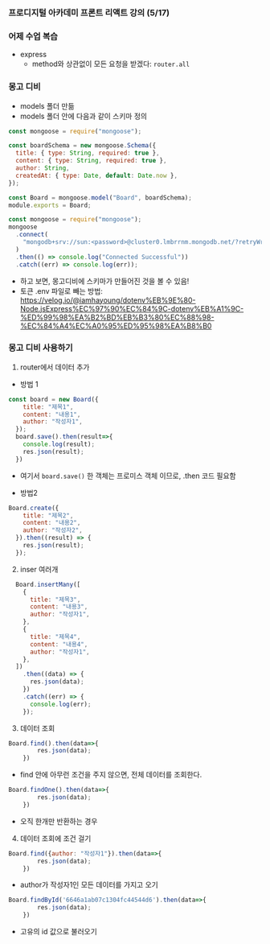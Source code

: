 ### 프로디지털 아카데미 프론트 리액트 강의 (5/17)

### 어제 수업 복습
- express 
  - method와 상관없이 모든 요청을 받겠다: `router.all`


### 몽고 디비
- models 폴더 만듦
- models 폴더 안에 다음과 같이 스키마 정의
```jsx
const mongoose = require("mongoose");

const boardSchema = new mongoose.Schema({
  title: { type: String, required: true },
  content: { type: String, required: true },
  author: String,
  createdAt: { type: Date, default: Date.now },
});

const Board = mongoose.model("Board", boardSchema);
module.exports = Board;
```


```jsx
const mongoose = require("mongoose");
mongoose
  .connect(
    "mongodb+srv://sun:<password>@cluster0.lmbrrnm.mongodb.net/?retryWrites=true&w=majority&appName=Cluster0"
  )
  .then(() => console.log("Connected Successful"))
  .catch((err) => console.log(err));
```
- 하고 보면, 몽고디비에 스키마가 만들어진 것을 볼 수 있음! 
- 토큰 .env 파일로 빼는 방법: <a href="https://velog.io/@iamhayoung/dotenv%EB%9E%80-Node.jsExpress%EC%97%90%EC%84%9C-dotenv%EB%A1%9C-%ED%99%98%EA%B2%BD%EB%B3%80%EC%88%98-%EC%84%A4%EC%A0%95%ED%95%98%EA%B8%B0">https://velog.io/@iamhayoung/dotenv%EB%9E%80-Node.jsExpress%EC%97%90%EC%84%9C-dotenv%EB%A1%9C-%ED%99%98%EA%B2%BD%EB%B3%80%EC%88%98-%EC%84%A4%EC%A0%95%ED%95%98%EA%B8%B0</a>


### 몽고 디비 사용하기
1. router에서 데이터 추가
  - 방법 1
```jsx
const board = new Board({
    title: "제목1",
    content: "내용1",
    author: "작성자1",
  });
  board.save().then(result=>{
    console.log(result);
    res.json(result);
  })
```
  - 여기서 `board.save()` 한 객체는 프로미스 객체 이므로, .then 코드 필요함

  - 방법2
```jsx
Board.create({
    title: "제목2",
    content: "내용2",
    author: "작성자2",
  }).then((result) => {
    res.json(result);
  });
```

2. inser 여러개
```jsx
  Board.insertMany([
    {
      title: "제목3",
      content: "내용3",
      author: "작성자1",
    },
    {
      title: "제목4",
      content: "내용4",
      author: "작성자1",
    },
  ])
    .then((data) => {
      res.json(data);
    })
    .catch((err) => {
      console.log(err);
    });
```

3. 데이터 조회
```jsx
Board.find().then(data=>{
        res.json(data);
    })
```
  - find 안에 아무런 조건을 주지 않으면, 전체 데이터를 조회한다.

```jsx
Board.findOne().then(data=>{
        res.json(data);
    })
```
  - 오직 한개만 반환하는 경우

4. 데이터 조회에 조건 걸기
```jsx
Board.find({author: "작성자1"}).then(data=>{
        res.json(data);
    })
```
  - author가 작성자1인 모든 데이터를 가지고 오기

```jsx
Board.findById('6646a1ab07c1304fc44544d6').then(data=>{
        res.json(data);
    })
```
  - 고유의 id 값으로 불러오기

  